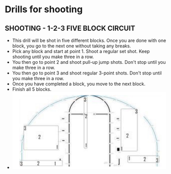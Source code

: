 # Drills for shooting

## SHOOTING - 1-2-3 FIVE BLOCK CIRCUIT

- This drill will be shot in five different blocks. Once you are done with one block, you go to the next one without taking any breaks.     
- Pick any block and start at point 1. Shoot a regular set shot. Keep shooting until you make three in a row.
- You then go to point 2 and shoot pull-up jump shots. Don't stop until you make three in a row.
- You then go to point 3 and shoot regular 3-point shots. Don't stop until you make three in a row.
- Once you have completed a block, you move to the next block.
- Finish all 5 blocks.
- ![image](./five_block_circuit.jpg)

